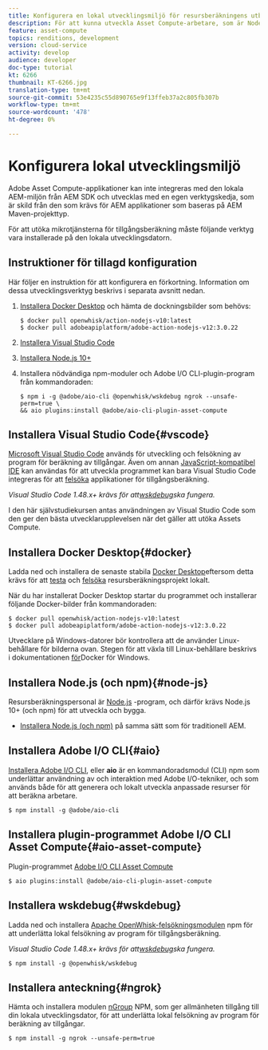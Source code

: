 ```yaml
---
title: Konfigurera en lokal utvecklingsmiljö för resursberäkningens utbyggbarhet
description: För att kunna utveckla Asset Compute-arbetare, som är Node.js JavaScript-program, krävs särskilda utvecklingsverktyg som skiljer sig från traditionell AEM, från Node.js och olika npm-moduler till Docker Desktop och Microsoft Visual Studio Code.
feature: asset-compute
topics: renditions, development
version: cloud-service
activity: develop
audience: developer
doc-type: tutorial
kt: 6266
thumbnail: KT-6266.jpg
translation-type: tm+mt
source-git-commit: 53e4235c55d890765e9f13ffeb37a2c805fb307b
workflow-type: tm+mt
source-wordcount: '478'
ht-degree: 0%

---
```



# Konfigurera lokal utvecklingsmiljö

Adobe Asset Compute-applikationer kan inte integreras med den lokala AEM-miljön från AEM SDK och utvecklas med en egen verktygskedja, som är skild från den som krävs för AEM applikationer som baseras på AEM Maven-projekttyp.

För att utöka mikrotjänsterna för tillgångsberäkning måste följande verktyg vara installerade på den lokala utvecklingsdatorn.

## Instruktioner för tillagd konfiguration

Här följer en instruktion för att konfigurera en förkortning. Information om dessa utvecklingsverktyg beskrivs i separata avsnitt nedan.

1. [Installera Docker Desktop](https://www.docker.com/products/docker-desktop) och hämta de dockningsbilder som behövs:

   ```
   $ docker pull openwhisk/action-nodejs-v10:latest
   $ docker pull adobeapiplatform/adobe-action-nodejs-v12:3.0.22
   ```

1. [Installera Visual Studio Code](https://code.visualstudio.com/download)
1. [Installera Node.js 10+](../../local-development-environment/development-tools.md#node-js)
1. Installera nödvändiga npm-moduler och Adobe I/O CLI-plugin-program från kommandoraden:

   ```
   $ npm i -g @adobe/aio-cli @openwhisk/wskdebug ngrok --unsafe-perm=true \
   && aio plugins:install @adobe/aio-cli-plugin-asset-compute
   ```

## Installera Visual Studio Code{#vscode}

[Microsoft Visual Studio Code](https://code.visualstudio.com/download) används för utveckling och felsökning av program för beräkning av tillgångar. Även om annan [JavaScript-kompatibel IDE](../../local-development-environment/development-tools.md#set-up-the-development-ide) kan användas för att utveckla programmet kan bara Visual Studio Code integreras för att [felsöka](../test-debug/debug.md) applikationer för tillgångsberäkning.

_Visual Studio Code 1.48.x+ krävs för att[wskdebug](#wskdebug)ska fungera._

I den här självstudiekursen antas användningen av Visual Studio Code som den ger den bästa utvecklarupplevelsen när det gäller att utöka Assets Compute.

## Installera Docker Desktop{#docker}

Ladda ned och installera de senaste stabila [Docker Desktop](https://www.docker.com/products/docker-desktop)eftersom detta krävs för att [testa](../test-debug/test.md) och [felsöka](../test-debug/debug.md) resursberäkningsprojekt lokalt.

När du har installerat Docker Desktop startar du programmet och installerar följande Docker-bilder från kommandoraden:

```
$ docker pull openwhisk/action-nodejs-v10:latest
$ docker pull adobeapiplatform/adobe-action-nodejs-v12:3.0.22
```

Utvecklare på Windows-datorer bör kontrollera att de använder Linux-behållare för bilderna ovan. Stegen för att växla till Linux-behållare beskrivs i dokumentationen [för](https://docs.docker.com/docker-for-windows/)Docker för Windows.

## Installera Node.js (och npm){#node-js}

Resursberäkningspersonal är [Node.js](https://nodejs.org/) -program, och därför krävs Node.js 10+ (och npm) för att utveckla och bygga.

+ [Installera Node.js (och npm)](../../local-development-environment/development-tools.md#node-js) på samma sätt som för traditionell AEM.

## Installera Adobe I/O CLI{#aio}

[Installera Adobe I/O CLI](../../local-development-environment/development-tools.md#aio-cli), eller __aio__ är en kommandoradsmodul (CLI) npm som underlättar användning av och interaktion med Adobe I/O-tekniker, och som används både för att generera och lokalt utveckla anpassade resurser för att beräkna arbetare.

```
$ npm install -g @adobe/aio-cli
```

## Installera plugin-programmet Adobe I/O CLI Asset Compute{#aio-asset-compute}

Plugin-programmet [Adobe I/O CLI Asset Compute](https://github.com/adobe/aio-cli-plugin-asset-compute)

```
$ aio plugins:install @adobe/aio-cli-plugin-asset-compute
```

## Installera wskdebug{#wskdebug}

Ladda ned och installera [Apache OpenWhisk-felsökningsmodulen](https://www.npmjs.com/package/@openwhisk/wskdebug) npm för att underlätta lokal felsökning av program för tillgångsberäkning.

_Visual Studio Code 1.48.x+ krävs för att[wskdebug](#wskdebug)ska fungera._

```
$ npm install -g @openwhisk/wskdebug
```

## Installera anteckning{#ngrok}

Hämta och installera modulen [nGroup](https://www.npmjs.com/package/ngrok) NPM, som ger allmänheten tillgång till din lokala utvecklingsdator, för att underlätta lokal felsökning av program för beräkning av tillgångar.

```
$ npm install -g ngrok --unsafe-perm=true
```
